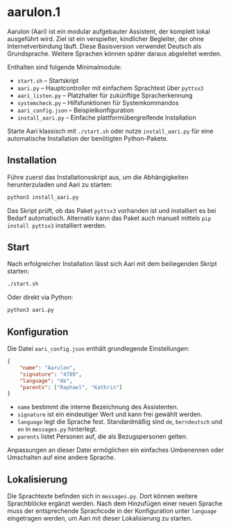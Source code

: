 # aarulon.1

Aarulon (Aari) ist ein modular aufgebauter Assistent, der komplett lokal
ausgeführt wird. Ziel ist ein verspielter, kindlicher Begleiter, der ohne
Internetverbindung läuft. Diese Basisversion verwendet Deutsch als
Grundsprache. Weitere Sprachen können später daraus abgeleitet werden.

Enthalten sind folgende Minimalmodule:

- `start.sh` – Startskript
- `aari.py` – Hauptcontroller mit einfachem Sprachtest über `pyttsx3`
- `aari_listen.py` – Platzhalter für zukünftige Spracherkennung
- `systemcheck.py` – Hilfsfunktionen für Systemkommandos
- `aari_config.json` – Beispielkonfiguration
- `install_aari.py` – Einfache plattformübergreifende Installation

Starte Aari klassisch mit `./start.sh` oder nutze `install_aari.py` für
eine automatische Installation der benötigten Python-Pakete.

## Installation

Führe zuerst das Installationsskript aus, um die Abhängigkeiten
herunterzuladen und Aari zu starten:

```bash
python3 install_aari.py
```

Das Skript prüft, ob das Paket `pyttsx3` vorhanden ist und installiert es
bei Bedarf automatisch. Alternativ kann das Paket auch manuell mittels
`pip install pyttsx3` installiert werden.

## Start

Nach erfolgreicher Installation lässt sich Aari mit dem beiliegenden
Skript starten:

```bash
./start.sh
```

Oder direkt via Python:

```bash
python3 aari.py
```

## Konfiguration

Die Datei `aari_config.json` enthält grundlegende Einstellungen:

```json
{
    "name": "Aarulon",
    "signature": "4789",
    "language": "de",
    "parents": ["Raphael", "Kathrin"]
}
```

- `name` bestimmt die interne Bezeichnung des Assistenten.
- `signature` ist ein eindeutiger Wert und kann frei gewählt werden.
- `language` legt die Sprache fest. Standardmäßig sind `de`,
  `berndeutsch` und `en` in `messages.py` hinterlegt.
- `parents` listet Personen auf, die als Bezugspersonen gelten.

Anpassungen an dieser Datei ermöglichen ein einfaches Umbenennen oder
Umschalten auf eine andere Sprache.

## Lokalisierung

Die Sprachtexte befinden sich in `messages.py`. Dort können weitere
Sprachblöcke ergänzt werden. Nach dem Hinzufügen einer neuen Sprache
muss der entsprechende Sprachcode in der Konfiguration unter
`language` eingetragen werden, um Aari mit dieser Lokalisierung zu
starten.
